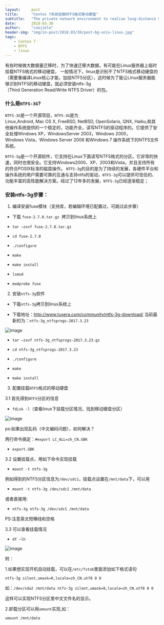 ```yaml
---
layout:     post
title:      "Centos 7系统挂载NTFS格式移动硬盘"
subtitle:   "The private network environment to realize long-distance SSH remote management."
date:       2018-03-30
author:     "caojiele"
header-img: "img/in-post/2018.03/30/post-bg-unix-linux.jpg"
tags:
    - Centos 7
    - NTFS
    - linux
---
```


有些时候做大数据量迁移时，为了快速迁移大数据，有可能在Linux服务器上临时挂载NTFS格式的移动硬盘， 一般情况下，linux是识别不了NTFS格式移动硬盘的（需要重编译Linux核心才能，加挂NTFS分区），这时候为了能让Linux服务器能够识别NTFS的移动硬盘，就必须安装ntfs-3g（Third Generation Read/Write NTFS Driver）的包。 

### 什么是`NTFS-3G`?

`NTFS-3G`是一个开源项目，`NTFS-3G`是为Linux,Android, Mac OS X, FreeBSD, NetBSD, OpenSolaris, QNX, Haiku,和其他操作系统提供的一个稳定的，功能齐全，读写NTFS的驱动程序的。它提供了安全处理Windows XP，WindowsServer 2003，Windows 2000，Windows Vista，Windows Server 2008 和Windows 7 操作系统下的NTFS文件系统。

`NTFS-3g`是一个开源软件，它支持在Linux下面读写NTFS格式的分区。它非常的快速，同时也很安全。它支持Windows2000、XP、2003和Vista，并且支持所有的符合POSIX标准的磁盘操作。 `NTFS-3g`的目的是为了持续的发展，各硬件平台和操作系统的用户需要可靠的互通与支持ntfs的驱动，`NTFS-3g`可以提供可信任的、功能丰富的高性能解决方案。经过了12年多的发展，`NTFS-3g`已经逐渐稳定；

### 安装ntfs-3g步骤：

1. 编译安装fuse模块（支持库，若编辑环境已配置过，可跳过此步骤）

* 下载 `fuse-2.7.0.tar.gz`  拷贝到linux系统上

* `tar –zxvf fuse-2.7.0.tar.gz`

* `cd fuse-2.7.0`

* `./configure`

* `make`

* `make install`

* `lsmod`

* `modprobe fuse`

2. 安装`ntfs-3g`软件

* 下载`ntfs-3g`拷贝到linux系统上

* 下载地址：http://www.tuxera.com/community/ntfs-3g-download/ 当前最新的为：`ntfs-3g_ntfsprogs-2017.3.23`

![image](http://upload-images.jianshu.io/upload_images/6039661-ed3050fa7084e2fd?imageMogr2/auto-orient/strip%7CimageView2/2/w/1240)

* `tar –zxvf ntfs-3g_ntfsprogs-2017.3.23.gz`

* `cd ntfs-3g_ntfsprogs-2017.3.23`

* `./configure`

* `make`

* `make install`

3. 配置挂载`NTFS`格式的移动硬盘

3.1 首先得到`NTFS`分区的信息

* `fdisk -l`（查看linux下挂载分区情况，找到移动硬盘分区）

![image](http://upload-images.jianshu.io/upload_images/6039661-16e3707c096b7adf?imageMogr2/auto-orient/strip%7CimageView2/2/w/1240)

ps:如果出现乱码（中文编码问题），如何解决？

两行命令搞定：`#export LC_ALL=zh_CN.GBK`

* `export.GBK`

3.2 设置挂载点，用如下命令实现挂载

* `mount -t ntfs-3g`

例如得到的NTFS分区信息为`/dev/sdc1`，挂载点设置在`/mnt/data`下，可以用

* `mount -t ntfs-3g /dev/sdc1 /mnt/data`

或者直接用:

* `ntfs-3g ntfs-3g /dev/sdc1 /mnt/data`

PS:注意英文短横线和空格

3.3 可以查看挂载情况

* `df –lh`

![image](http://upload-images.jianshu.io/upload_images/6039661-9f50435f64190842?imageMogr2/auto-orient/strip%7CimageView2/2/w/1240)

附：

1.如果想实现开机自动挂载，可以在`/etc/fstab`里面添加如下格式语句

`ntfs-3g silent,umask=0,locale=zh_CN.utf8 0 0`

如：`/dev/sda2 /mnt/data ntfs-3g silent,umask=0,locale=zh_CN.utf8 0 0`

这样可以实现NTFS分区里中文文件名的显示。

2.卸载分区可以用`umount`实现,如：

`umount /mnt/data`
